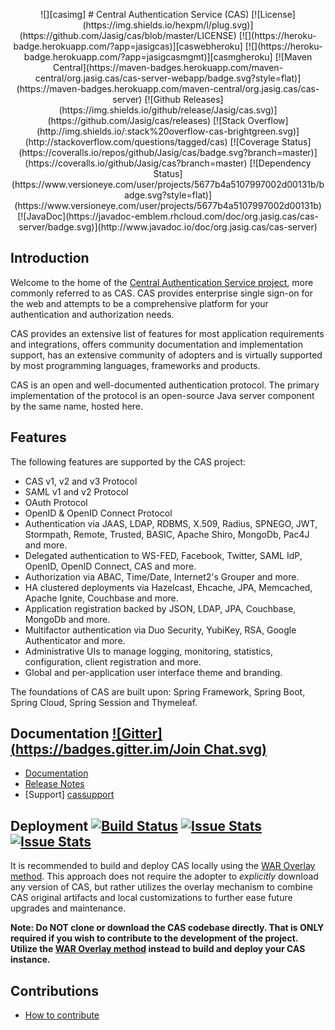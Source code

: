 <p align="center">![][casimg]
# Central Authentication Service (CAS)
[![License](https://img.shields.io/hexpm/l/plug.svg)](https://github.com/Jasig/cas/blob/master/LICENSE)
[![](https://heroku-badge.herokuapp.com/?app=jasigcas)][caswebheroku]
[![](https://heroku-badge.herokuapp.com/?app=jasigcasmgmt)][casmgheroku] [![Maven Central](https://maven-badges.herokuapp.com/maven-central/org.jasig.cas/cas-server-webapp/badge.svg?style=flat)](https://maven-badges.herokuapp.com/maven-central/org.jasig.cas/cas-server) [![Github Releases](https://img.shields.io/github/release/Jasig/cas.svg)](https://github.com/Jasig/cas/releases)
[![Stack Overflow](http://img.shields.io/:stack%20overflow-cas-brightgreen.svg)](http://stackoverflow.com/questions/tagged/cas)
[![Coverage Status](https://coveralls.io/repos/github/Jasig/cas/badge.svg?branch=master)](https://coveralls.io/github/Jasig/cas?branch=master)
[![Dependency Status](https://www.versioneye.com/user/projects/5677b4a5107997002d00131b/badge.svg?style=flat)](https://www.versioneye.com/user/projects/5677b4a5107997002d00131b)
[![JavaDoc](https://javadoc-emblem.rhcloud.com/doc/org.jasig.cas/cas-server/badge.svg)](http://www.javadoc.io/doc/org.jasig.cas/cas-server)

## Introduction

Welcome to the home of the [Central Authentication Service project](http://www.apereo.org/cas), more commonly referred to as CAS. 
CAS provides enterprise single sign-on for the web and attempts to be a comprehensive platform for your authentication and authorization needs. 

CAS provides an extensive list of features for most application requirements and integrations, offers community documentation 
and implementation support, has an extensive community of adopters and is virtually supported by most programming languages, frameworks and products.

CAS is an open and well-documented authentication protocol. The primary implementation of the protocol is 
an open-source Java server component by the same name, hosted here. 

## Features
The following features are supported by the CAS project:

* CAS v1, v2 and v3 Protocol
* SAML v1 and v2 Protocol
* OAuth Protocol
* OpenID & OpenID Connect Protocol
* Authentication via JAAS, LDAP, RDBMS, X.509, Radius, SPNEGO, JWT, Stormpath, Remote, Trusted, BASIC, Apache Shiro, MongoDb, Pac4J and more.
* Delegated authentication to WS-FED, Facebook, Twitter, SAML IdP, OpenID, OpenID Connect, CAS and more.
* Authorization via ABAC, Time/Date, Internet2's Grouper and more.
* HA clustered deployments via Hazelcast, Ehcache, JPA, Memcached, Apache Ignite, Couchbase and more.
* Application registration backed by JSON, LDAP, JPA, Couchbase, MongoDb and more.
* Multifactor authentication via Duo Security, YubiKey, RSA, Google Authenticator and more.
* Administrative UIs to manage logging, monitoring, statistics, configuration, client registration and more.
* Global and per-application user interface theme and branding.

The foundations of CAS are built upon: Spring Framework, Spring Boot, Spring Cloud, Spring Session and Thymeleaf.

## Documentation [![Gitter](https://badges.gitter.im/Join Chat.svg)][casgitter]
- [Documentation][wiki]
- [Release Notes][releasenotes]
- [Support] [cassupport]

## Deployment [![Build Status](https://api.travis-ci.org/Jasig/cas.png?branch=master)](http://travis-ci.org/Jasig/cas) [![Issue Stats](http://www.issuestats.com/github/Jasig/cas/badge/pr?style=flat)](http://www.issuestats.com/github/Jasig/cas) [![Issue Stats](http://www.issuestats.com/github/Jasig/cas/badge/issue?style=flat)](http://www.issuestats.com/github/Jasig/cas)

It is recommended to build and deploy CAS locally using the [WAR Overlay method][overlay]. 
This approach does not require the adopter to *explicitly* download any version of CAS, but 
rather utilizes the overlay mechanism to combine CAS original artifacts and local 
customizations to further ease future upgrades and maintenance.

**Note: Do NOT clone or download the CAS codebase directly. That is ONLY required if you wish to contribute to the development of 
the project. Utilize the [WAR Overlay method](overlay) instead to build and deploy your CAS instance.**


## Contributions
- [How to contribute][contribute]

[wiki]: http://jasig.github.io/cas
[overlay]: http://jasig.github.io/cas/development/installation/Maven-Overlay-Installation.html
[contribute]: http://jasig.github.io/cas/developer/Contributor-Guidelines.html
[downloadcas]: http://www.apereo.org/cas/download
[cassonatype]: https://oss.sonatype.org/content/repositories/snapshots/org/jasig/cas/
[casmavencentral]: http://mvnrepository.com/artifact/org.jasig.cas
[downloadcasgithub]: https://github.com/Jasig/cas/archive/master.zip
[releasenotes]: https://github.com/Jasig/cas/releases
[casimg]: https://www.apereo.org/sites/default/files/styles/project_logo/public/projects/logos/cas_max_logo_0.png?itok=uD4hQ5-h
[caswebheroku]: http://jasigcas.heroku.com
[casmgheroku]: http://jasigcasmgmt.heroku.com
[cassupport]: http://jasig.github.io/cas/Support.html
[casgitter]: https://gitter.im/Jasig/cas?utm_source=badge&utm_medium=badge&utm_campaign=pr-badge&utm_content=badge

